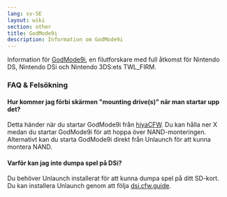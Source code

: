 ```yaml
---
lang: sv-SE
layout: wiki
section: other
title: GodMode9i
description: Information om GodMode9i
---
```


Information för [GodMode9i](https://github.com/DS-Homebrew/GodMode9i), en filutforskare med full åtkomst för Nintendo DS, Nintendo DSi och Nintendo 3DS:ets TWL_FIRM.

### FAQ & Felsökning

#### Hur kommer jag förbi skärmen "mounting drive(s)" när man startar upp det?
Detta händer när du startar GodMode9i från [hiyaCFW](https://wiki.ds-homebrew.com/other/hiyacfw). Du kan hålla ner X medan du startar GodMode9i för att hoppa över NAND-monteringen. Alternativt kan du starta GodMode9i direkt från Unlaunch för att kunna montera NAND.

#### Varför kan jag inte dumpa spel på DSi?
Du behöver Unlaunch installerat för att kunna dumpa spel på ditt SD-kort. Du kan installera Unlaunch genom att följa [dsi.cfw.guide](https://dsi.cfw.guide/).
